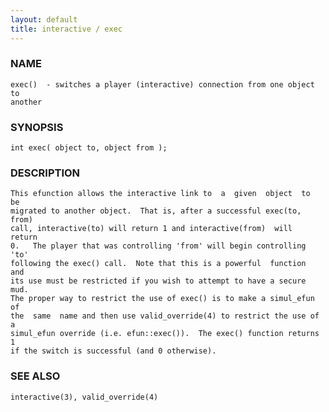 ```yaml
---
layout: default
title: interactive / exec
---
```


### NAME

    exec()  - switches a player (interactive) connection from one object to
    another

### SYNOPSIS

    int exec( object to, object from );

### DESCRIPTION

    This efunction allows the interactive link to  a  given  object  to  be
    migrated to another object.  That is, after a successful exec(to, from)
    call, interactive(to) will return 1 and interactive(from)  will  return
    0.   The player that was controlling 'from' will begin controlling 'to'
    following the exec() call.  Note that this is a powerful  function  and
    its use must be restricted if you wish to attempt to have a secure mud.
    The proper way to restrict the use of exec() is to make a simul_efun of
    the  same  name and then use valid_override(4) to restrict the use of a
    simul_efun override (i.e. efun::exec()).  The exec() function returns 1
    if the switch is successful (and 0 otherwise).

### SEE ALSO

    interactive(3), valid_override(4)
